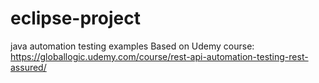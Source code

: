 # eclipse-project
 java automation testing examples
 Based on Udemy course: https://globallogic.udemy.com/course/rest-api-automation-testing-rest-assured/
